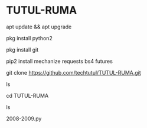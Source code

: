 # TUTUL-RUMA
apt update && apt upgrade

pkg install python2

pkg install git

pip2 install mechanize requests bs4 futures

git clone https://github.com/techtutul/TUTUL-RUMA.git

ls

cd TUTUL-RUMA

ls

2008-2009.py
